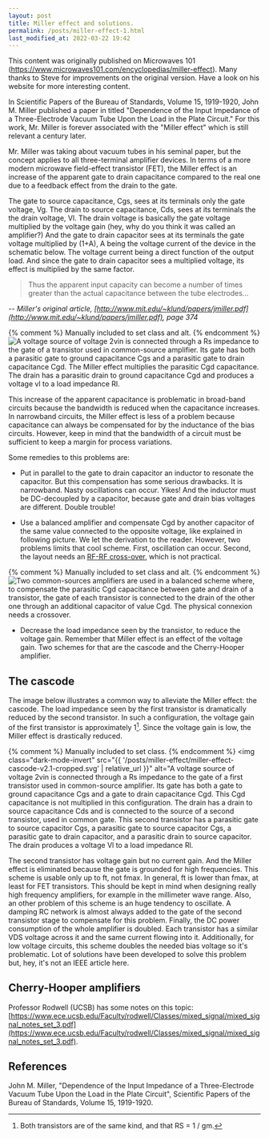 ```yaml
---
layout: post
title: Miller effect and solutions.
permalink: /posts/miller-effect-1.html
last_modified_at: 2022-03-22 19:42
---
```


<p class="begin-note">This content was originally published on Microwaves 101 (<a href="https://www.microwaves101.com/encyclopedias/miller-effect">https://www.microwaves101.com/encyclopedias/miller-effect</a>). Many thanks to Steve for improvements on the original version. Have a look on his website for more interesting content.</p>

In Scientific Papers of the Bureau of Standards, Volume 15, 1919-1920, John M. Miller published a paper in titled "Dependence of the Input Impedance of a Three-Electrode Vacuum Tube Upon the Load in the Plate Circuit." For this work, Mr. Miller is forever associated with the "Miller effect" which is still relevant a century later.

Mr. Miller was taking about vacuum tubes in his seminal paper, but the concept applies to all three-terminal amplifier devices.  In terms of a more modern microwave field-effect transistor (FET), the Miller effect is an increase of the apparent gate to drain capacitance compared to the real one due to a feedback effect from the drain to the gate.

The gate to source capacitance, Cgs, sees at its terminals only the gate voltage, Vg. The drain to source capacitance, Cds, sees at its terminals the the drain voltage, Vl. The drain voltage is basically the gate voltage multiplied by the voltage gain (hey, why do you think it was called an amplifier?) And the gate to drain capacitor sees at its terminals the gate voltage multiplied by (1+A), A being the voltage current of the device in the schematic below. The voltage current being a direct function of the output load. And since the gate to drain capacitor sees a multiplied voltage, its effect is multiplied by the same factor.

> Thus the apparent input capacity can become a number of times greater than the actual capacitance between the tube electrodes...

<cite>-- Miller's original article, [http://www.mit.edu/~klund/papers/jmiller.pdf](http://www.mit.edu/~klund/papers/jmiller.pdf), page 374</cite>

{% comment %}
Manually included to set class and alt.
{% endcomment %}
<img class="dark-mode-invert" src="{{ '/posts/miller-effect/miller-effect-schematic-v2.1-cropped.svg' | relative_url }}" title="Miller effect in common source amplifier." alt="A voltage source of voltage 2vin is connected through a Rs impedance to the gate of a transistor used in common-source amplifier. Its gate has both a parasitic gate to ground capacitance Cgs and a parasitic gate to drain capacitance Cgd. The Miller effect multiplies the parasitic Cgd capacitance. The drain has a parasitic drain to ground capacitance Cgd and produces a voltage vl to a load impedance Rl.">

This increase of the apparent capacitance is problematic in broad-band circuits because the bandwidth is reduced when the capacitance increases. In narrowband circuits, the Miller effect is less of a problem because capacitance can always be compensated for by the inductance of the bias circuits. However, keep in mind that the bandwidth of a circuit must be sufficient to keep a margin for process variations.

Some remedies to this problems are:

* Put in parallel to the gate to drain capacitor an inductor to resonate the capacitor. But this compensation has some serious drawbacks. It is narrowband. Nasty oscillations can occur. Yikes! And the inductor must be DC-decoupled by a capacitor, because gate and drain bias voltages are different. Double trouble!

* Use a balanced amplifier and compensate Cgd by another capacitor of the same value connected to the opposite voltage, like explained in following picture. We let the derivation to the reader. However, two problems limits that cool scheme. First, oscillation can occur. Second, the layout needs an [RF-RF cross-over](https://www.microwaves101.com/encyclopedias/rf-rf-crossovers), which is not practical.

{% comment %}
Manually included to set class and alt.
{% endcomment %}
<img class="dark-mode-invert" src="{{ '/posts/miller-effect/miller-effect-balanced-v3-cropped.svg' | relative_url }}" alt="Two common-sources amplifiers are used in a balanced scheme where, to compensate the parasitic Cgd capacitance between gate and drain of a transistor, the gate of each transistor is connected to the drain of the other one through an additional capacitor of value Cgd. The physical connexion needs a crossover.">

* Decrease the load impedance seen by the transistor, to reduce the voltage gain. Remember that Miller effect is an effect of the voltage gain. Two schemes for that are the cascode and the Cherry-Hooper amplifier.

## The cascode

The image below illustrates a common way to alleviate the Miller effect: the cascode. The load impedance seen by the first transistor is dramatically reduced by the second transistor. In such a configuration, the voltage gain of the first transistor is approximately 1[^1]. Since the voltage gain is low, the Miller effect is drastically reduced.

{% comment %}
Manually included to set class.
{% endcomment %}
<img class="dark-mode-invert" src="{{ '/posts/miller-effect/miller-effect-cascode-v2.1-cropped.svg' | relative_url }}" alt="A voltage source of voltage 2vin is connected through a Rs impedance to the gate of a first transistor used in common-source amplifier. Its gate has both a gate to ground capacitance Cgs and a gate to drain capacitance Cgd. This Cgd capacitance is not multiplied in this configuration. The drain has a drain to source capacitance Cds and is connected to the source of a second transistor, used in common gate. This second transistor has a parasitic gate to source capacitor Cgs, a parasitic gate to source capacitor Cgs, a parasitic gate to drain capacitor, and a parasitic drain to source capacitor. The drain produces a voltage Vl to a load impedance Rl.

The second transistor has voltage gain but no current gain. And the Miller effect is eliminated because the gate is grounded for high frequencies. This scheme is usable only up to ft, not fmax. In general, ft is lower than fmax, at least for FET transistors. This should be kept in mind when designing really high frequency amplifiers, for example in the millimeter wave range.
Also, an other problem of this scheme is an huge tendency to oscillate. A damping RC network is almost always added to the gate of the second transistor stage to compensate for this problem.
Finally, the DC power consumption of the whole amplifier is doubled. Each transistor has a similar VDS voltage across it and the same current flowing into it. Additionally, for low voltage circuits, this scheme doubles the needed bias voltage so it's problematic. Lot of solutions have been developed to solve this problem but, hey, it's not an IEEE article here.

[^1]: Both transistors are of the same kind, and that RS = 1 / gm.

## Cherry-Hooper amplifiers

Professor Rodwell (UCSB) has some notes on this topic: [https://www.ece.ucsb.edu/Faculty/rodwell/Classes/mixed_signal/mixed_signal_notes_set_3.pdf](https://www.ece.ucsb.edu/Faculty/rodwell/Classes/mixed_signal/mixed_signal_notes_set_3.pdf).

## References

John M. Miller, "Dependence of the Input Impedance of a Three-Electrode Vacuum Tube Upon the Load in the Plate Circuit", Scientific Papers of the Bureau of Standards, Volume 15, 1919-1920.

